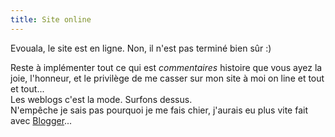 ```yaml
---
title: Site online
---
```


Evouala, le site est en ligne. Non, il n'est pas terminé bien sûr :)

Reste à implémenter tout ce qui est _commentaires_ histoire que vous ayez la
joie, l'honneur, et le privilège de me casser sur mon site à moi on line et
tout et tout...  
Les weblogs c'est la mode. Surfons dessus.  
N'empêche je sais pas pourquoi je me fais chier, j'aurais eu plus vite fait
avec [Blogger](http://www.blogger.com)...

